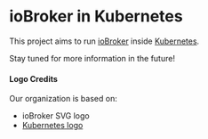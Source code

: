 # ioBroker in Kubernetes

This project aims to run [ioBroker](https://www.iobroker.net/) inside [Kubernetes](https://kubernetes.io/).

Stay tuned for more information in the future!

#### Logo Credits

Our organization is based on:
- ioBroker SVG logo
- [Kubernetes logo](https://github.com/kubernetes/kubernetes/blob/master/logo/LICENSE)
